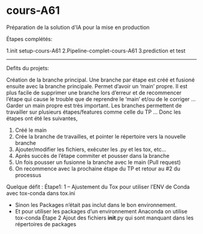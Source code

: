 # cours-A61
Préparation de la solution d'IA pour la mise en production

Étapes complétés:

1.init setup-cours-A61
2.Pipeline-complet-cours-A61
3.prediction et test


____________________________________________________________________________________
Defits du projets:

Création de la branche principal.
Une branche par étape est créé et fusioné ensuite avec la branche principale.
Permet d’avoir un ‘main’ propre. Il est plus facile de supprimer une branche lors d’erreur et de recommencer l’étape qui cause le trouble que de reprendre le ‘main’ et/ou de le corriger …
Garder un main propre est très important. Les branches permettent de travailler sur plusieurs étapes/features comme celle du TP …
Donc les étapes ont été les suivantes, 
1)	Créé le main 
2)	Crée la branche de travailles, et pointer le répertoire vers la nouvelle branche
3)	Ajouter/modifier les fichiers, exécuter les .py et les tox, etc… 
4)	Après succès de l’étape commiter et pousser dans la branche
5)	Un fois pousser un fusionne la branche avec le main (Pull request)
6)	On recommence avec la prochaine étape du TP et retour au #2 du processus

Quelque défit :
Étape1:
1 – Ajustement du Tox pour utiliser l’ENV de Conda avec tox-conda dans tox.ini
-	Sinon les Packages n’était pas inclut dans le bon environnement.
-	Et pour utiliser les packages d’un environnement Anaconda on utilise tox-conda
Étape 2
Ajout des fichiers __init__.py qui sont manquant dans les répertoires de packages

